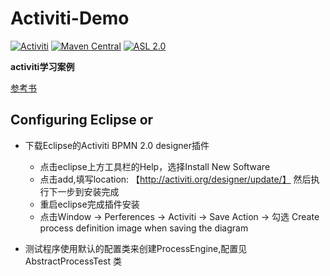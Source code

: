 Activiti-Demo
=======

[![Activiti](https://img.shields.io/badge/activiti-v6.0.0-blue)](https://github.com/Activiti/Activiti)
[![Maven Central](https://img.shields.io/badge/maven--central-v3.5.6-yellowgreen)](https://github.com/apache/maven) [![ASL 2.0](https://img.shields.io/hexpm/l/plug.svg)](https://github.com/Activiti/Activiti/blob/master/LICENSE.txt)

**__activiti学习案例__**

[参考书](https://www.activiti.org/userguide/)

Configuring Eclipse or 
-------------------

* 下载Eclipse的Activiti BPMN 2.0 designer插件

	* 点击eclipse上方工具栏的Help，选择Install New Software
	* 点击add,填写location: 【http://activiti.org/designer/update/】 然后执行下一步到安装完成
	* 重启eclipse完成插件安装 
	* 点击Window -> Perferences -> Activiti -> Save Action -> 勾选 Create process  definition image when saving the diagram

* 测试程序使用默认的配置类来创建ProcessEngine,配置见 AbstractProcessTest 类